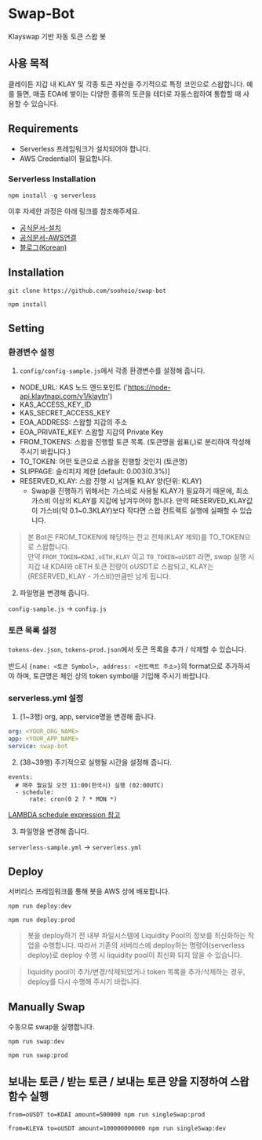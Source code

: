 # Swap-Bot
Klayswap 기반 자동 토큰 스왑 봇

## 사용 목적
클레이튼 지갑 내 KLAY 및 각종 토큰 자산을 주기적으로 특정 코인으로 스왑합니다.
예를 들면, 매출 EOA에 쌓이는 다양한 종류의 토큰을 테더로 자동스왑하여 통합할 때 사용할 수 있습니다.

## Requirements
- Serverless 프레임워크가 설치되어야 합니다.
- AWS Credential이 필요합니다.

### Serverless Installation
```
npm install -g serverless
```
이후 자세한 과정은 아래 링크를 참조해주세요.

- [공식문서-설치](https://www.serverless.com/framework/docs/getting-started)
- [공식문서-AWS연결](https://www.serverless.com/framework/docs/providers/aws/guide/credentials)
- [블로그(Korean)](https://velog.io/@jeffyoun/Serverless-%ED%94%84%EB%A0%88%EC%9E%84%EC%9B%8C%ED%81%AC-%EC%82%AC%EC%9A%A9%ED%95%B4%EC%84%9C-%EB%B0%B0%ED%8F%AC%ED%95%98%EA%B8%B0)

## Installation
```
git clone https://github.com/soohoio/swap-bot
```
```
npm install
```


## Setting
### 환경변수 설정
1. `config/config-sample.js`에서 각종 환경변수를 설정해 줍니다.
  - NODE_URL: KAS 노드 엔드포인트 ('https://node-api.klaytnapi.com/v1/klaytn')
  - KAS_ACCESS_KEY_ID
  - KAS_SECRET_ACCESS_KEY
  - EOA_ADDRESS: 스왑할 지갑의 주소
  - EOA_PRIVATE_KEY: 스왑할 지갑의 Private Key
  - FROM_TOKENS: 스왑을 진행할 토큰 목록. (토큰명을 쉼표(,)로 분리하여 작성해 주시기 바랍니다.)
  - TO_TOKEN: 어떤 토큰으로 스왑을 진행할 것인지 (토큰명)
  - SLIPPAGE: 슬리피지 제한 [default: 0.003(0.3%)]
  - RESERVED_KLAY: 스왑 진행 시 남겨둘 KLAY 양(단위: KLAY)
    - Swap을 진행하기 위해서는 가스비로 사용될 KLAY가 필요하기 때문에, 최소 가스비 이상의 KLAY를 지갑에 남겨두어야 합니다.
    만약 RESERVED_KLAY값이 가스비(약 0.1~0.3KLAY)보다 작다면 스왑 컨트랙트 실행에 실패할 수 있습니다.

  > 본 Bot은 FROM_TOKEN에 해당하는 잔고 전체(KLAY 제외)를 TO_TOKEN으로 스왑합니다.  
  만약 `FROM_TOKEN=KDAI,oETH,KLAY` 이고 `TO_TOKEN=oUSDT` 라면, swap 실행 시 지갑 내 KDAI와 oETH 토큰 전량이 oUSDT로 스왑되고, KLAY는 (RESERVED_KLAY - 가스비)만큼만 남게 됩니다.

2. 파일명을 변경해 줍니다.

`config-sample.js` -> `config.js`

### 토큰 목록 설정
`tokens-dev.json`, `tokens-prod.json`에서 토큰 목록을 추가 / 삭제할 수 있습니다.

반드시 `{name: <토큰 Symbol>, address: <컨트랙트 주소>}`의 format으로 추가하셔야 하며,
토큰명은 체인 상의 token symbol을 기입해 주시기 바랍니다.


### serverless.yml 설정
1. (1~3행) org, app, service명을 변경해 줍니다.
```yml
org: <YOUR_ORG_NAME>
app: <YOUR_APP_NAME>
service: swap-bot
```

2. (38~39행) 주기적으로 실행될 시간을 설정해 줍니다.
```
events:
  # 매주 월요일 오전 11:00(한국시) 실행 (02:00UTC)
  - schedule: 
      rate: cron(0 2 ? * MON *)
```
[LAMBDA schedule expression 참고](https://docs.aws.amazon.com/ko_kr/lambda/latest/dg/services-cloudwatchevents-expressions.html)

3. 파일명을 변경해 줍니다.

`serverless-sample.yml` -> `serverless.yml`

## Deploy
서버리스 프레임워크를 통해 봇을 AWS 상에 배포합니다.
```
npm run deploy:dev
```
```
npm run deploy:prod
```

> 봇을 deploy하기 전 내부 파일시스템에 Liquidity Pool의 정보를 최신화하는 작업을 수행합니다.
> 따라서 기존의 서버리스에 deploy하는 명령어(serverless deploy)로 deploy 수행 시 liquidity pool이 최신화 되지 않을 수 있습니다.


> liquidity pool이 추가/변경/삭제되었거나 token 목록을 추가/삭제하는 경우, deploy를 다시 수행해 주시기 바랍니다.

## Manually Swap
수동으로 swap을 실행합니다.
```
npm run swap:dev
```
```
npm run swap:prod
```

## 보내는 토큰 / 받는 토큰 / 보내는 토큰 양을 지정하여 스왑 함수 실행
```
from=oUSDT to=KDAI amount=500000 npm run singleSwap:prod
```
```
from=KLEVA to=oUSDT amount=100000000000 npm run singleSwap:dev
```
